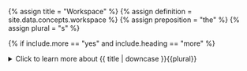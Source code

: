<!--------------------------------------------- TITLE AND DEFINITION starts -->

{% assign title = "Workspace" %}
{% assign definition = site.data.concepts.workspace %}
{% assign preposition = "the" %}
{% assign plural = "s" %}

<!--------------------------------------------- TITLE AND DEFINITION ends -->

{% if include.more == "yes" and include.heading == "more" %}
<details class='detailsCollapsible'><summary class='nobr'>Click to learn more about {{ title | downcase }}{{plural}}
</summary>
{% endif %}

{% if include.heading != "" and include.heading != "more" %}
{{include.heading}} {{title}}
{% endif %}

{% if include.icon != "no" %} 

{% if include.table == "yes" and include.icon != "no" %}
<table class='definitionTable'><tr><td>
{% endif %}

<img src='images/icons/nodes/png{{include.icon}}/{{ title | downcase | replace: " ", "-" }}.png' />

{% if include.table == "yes" and include.icon != "no" %}
</td><td>
{% endif %}

{% endif %}

{% if include.definition == "bold" %}
<strong>{{ definition }}</strong>
{% else %}
{% if include.definition != "no" %}
{{ definition }}
{% endif %}
{% endif %}

{% if include.table == "yes" and include.icon != "no" %}
</td></tr></table>
{% endif %}

{% if include.more == "yes" and include.content == "more" and include.heading != "more" %}
<details class='detailsCollapsible'><summary class='nobr'>Click to learn more about {{ title | downcase }}{{plural}}
</summary>
{% endif %}

{% if include.content != "no" %}

<!--------------------------------------------- CONTENT starts -->

A workspace stores information about:
 
* Any hierarchy that is not included as a plugin.

* Nodes that may be floating around, detached from hierarchies.

* Information regarding the physical position and state of all nodes within the design space, even those detached from the hierarchies.
 
A workspace is not part of any of the hierarchies; instead, it contains them. 

<!--------------------------------------------- CONTENT ends -->

{% endif %}

{% if include.more == "yes" and include.extended == "more" and include.content != "more" and include.heading != "more" %}
<details class='detailsCollapsible'><summary class='nobr'>Click to learn more about {{ title | downcase }}{{plural}}
</summary>
{% endif %}

{% if include.extended != "no" %}

<!--------------------------------------------- EXTENDED starts -->

## Working With Workspaces

### Saving Workspaces

Workspaces are saved as ```.json``` files in the ```My-Workspaces``` folder.

They are saved automatically every 60 seconds, or at the moment the browser or browser tab is closed. You may also save it manually using the following hot-key combination: <kbd>Ctrl or &#8984;</kbd> + <kbd>Shift</kbd> + <kbd>S</kbd>.

{% include tip.html content="Backing up a workspace downloads the same file to your local ```Downloads``` folder. This is a good way to store old versions in case you ever need to go back to a previous state of affairs." %}

{% include important.html content="Plugin workspaces may not be modified. When you load a plugin workspace, a new file is created in your ```My-Workspaces``` folder as soon as the workspace is saved for the first time, resulting in a copy of the plugin workspace. Any modifications you introduce in the workspace are stored in the copy, not the original plugin." %}

### Creating Workspaces

To create a new workspace, rename any of the existing workspaces by changing the label of the workspace node, and save it as explained above. After you change the label and once the workspace is saved (by any of the usual means), a new file is stored in the ```My-Workspaces``` folder.

{% include image.html file='design-space/workspace-01.gif' url='yes' max-width='100' caption='' %}

### Loading Workspaces

Users may manage multiple workspaces, but only one workspace may be loaded in the system at any point.

To load a workspace, click the *workspaces tab* on the left-hand side of the screen and select one of the available files.

To load a workspace you got from a third party, you may place the file in the ```My-Workspaces``` folder so that you may open it from the *workspaces tab*, or you may drag it and drop it on the design space.

### Deleting Workspaces

To delete a workspace, delete the corresponding workspace file from within the file system application of your operating system.


<!--------------------------------------------- EXTENDED ends -->

{% endif %}

{% if include.more == "yes" %}
</details>
{% endif %}